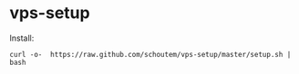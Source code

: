 # vps-setup

Install:
```
curl -o-  https://raw.github.com/schoutem/vps-setup/master/setup.sh | bash
```
